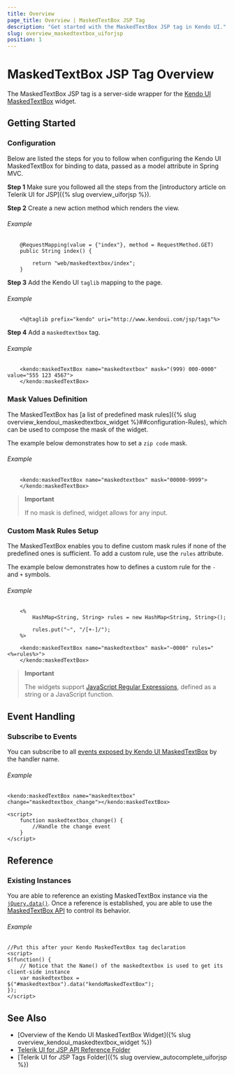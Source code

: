 ```yaml
---
title: Overview
page_title: Overview | MaskedTextBox JSP Tag
description: "Get started with the MaskedTextBox JSP tag in Kendo UI."
slug: overview_maskedtextbox_uiforjsp
position: 1
---
```


# MaskedTextBox JSP Tag Overview

The MaskedTextBox JSP tag is a server-side wrapper for the [Kendo UI MaskedTextBox](/api/javascript/ui/maskedtextbox) widget.

## Getting Started

### Configuration

Below are listed the steps for you to follow when configuring the Kendo UI MaskedTextBox for binding to data, passed as a model attribute in Spring MVC.

**Step 1** Make sure you followed all the steps from the [introductory article on Telerik UI for JSP]({% slug overview_uiforjsp %}).

**Step 2** Create a new action method which renders the view.

###### Example

        @RequestMapping(value = {"index"}, method = RequestMethod.GET)
        public String index() {

            return "web/maskedtextbox/index";
        }

**Step 3** Add the Kendo UI `taglib` mapping to the page.

###### Example

        <%@taglib prefix="kendo" uri="http://www.kendoui.com/jsp/tags"%>

**Step 4** Add a `maskedtextbox` tag.

###### Example

        <kendo:maskedTextBox name="maskedtextbox" mask="(999) 000-0000" value="555 123 4567">
        </kendo:maskedTextBox>

### Mask Values Definition

The MaskedTextBox has [a list of predefined mask rules]({% slug overview_kendoui_maskedtextbox_widget %}##configuration-Rules), which can be used to compose the mask of the widget.

The example below demonstrates how to set a `zip code` mask.

###### Example

        <kendo:maskedTextBox name="maskedtextbox" mask="00000-9999">
        </kendo:maskedTextBox>

> **Important**
>
> If no mask is defined, widget allows for any input.

### Custom Mask Rules Setup

The MaskedTextBox enables you to define custom mask rules if none of the predefined ones is sufficient. To add a custom rule, use the `rules` attribute.

The example below demonstrates how to defines a custom rule for the `-` and `+` symbols.

###### Example

        <%
            HashMap<String, String> rules = new HashMap<String, String>();

            rules.put("~", "/[+-]/");
        %>

        <kendo:maskedTextBox name="maskedtextbox" mask="~0000" rules="<%=rules%>">
        </kendo:maskedTextBox>

> **Important**
>
> The widgets support [JavaScript Regular Expressions](https://developer.mozilla.org/en-US/docs/Web/JavaScript/Guide/Regular_Expressions), defined as a string or a JavaScript function.

## Event Handling

### Subscribe to Events

You can subscribe to all [events exposed by Kendo UI MaskedTextBox](/api/javascript/ui/maskedtextbox#events) by the handler name.

###### Example

    <kendo:maskedTextBox name="maskedtextbox" change="maskedtextbox_change"></kendo:maskedTextBox>

    <script>
        function maskedtextbox_change() {
            //Handle the change event
        }
    </script>

## Reference

### Existing Instances

You are able to reference an existing MaskedTextBox instance via the [`jQuery.data()`](http://api.jquery.com/jQuery.data/). Once a reference is established, you are able to use the [MaskedTextBox API](/api/javascript/ui/maskedtextbox#methods) to control its behavior.

###### Example

    //Put this after your Kendo MaskedTextBox tag declaration
    <script>
    $(function() {
        // Notice that the Name() of the maskedtextbox is used to get its client-side instance
        var maskedtextbox = $("#maskedtextbox").data("kendoMaskedTextBox");
    });
    </script>

## See Also

* [Overview of the Kendo UI MaskedTextBox Widget]({% slug overview_kendoui_maskedtextbox_widget %})
* [Telerik UI for JSP API Reference Folder](/api/jsp/autocomplete/animation)
* [Telerik UI for JSP Tags Folder]({% slug overview_autocomplete_uiforjsp %})
